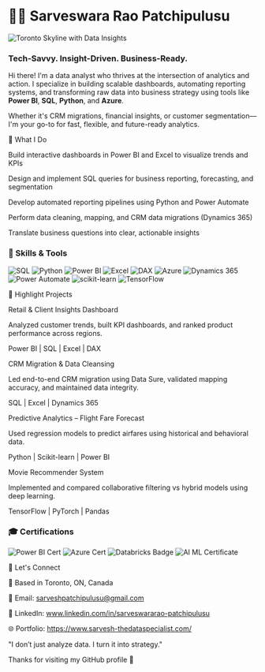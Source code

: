 # 👨‍💻 Sarveswara Rao Patchipulusu

![Toronto Skyline with Data Insights](https://github.com/sarveswar-py/sarveswar-py/blob/main/Toronto%20Skyline%20with%20Data%20Insights.png?raw=true)

### Tech-Savvy. Insight-Driven. Business-Ready.

Hi there! I'm a data analyst who thrives at the intersection of analytics and action. I specialize in building scalable dashboards, automating reporting systems, and transforming raw data into business strategy using tools like **Power BI**, **SQL**, **Python**, and **Azure**.

Whether it's CRM migrations, financial insights, or customer segmentation—I'm your go-to for fast, flexible, and future-ready analytics.

💼 What I Do

Build interactive dashboards in Power BI and Excel to visualize trends and KPIs

Design and implement SQL queries for business reporting, forecasting, and segmentation

Develop automated reporting pipelines using Python and Power Automate

Perform data cleaning, mapping, and CRM data migrations (Dynamics 365)

Translate business questions into clear, actionable insights


### 🔧 Skills & Tools

<p align="left">
  <img src="https://img.shields.io/badge/SQL-336791?style=for-the-badge&logo=postgresql&logoColor=white" alt="SQL"/>
  <img src="https://img.shields.io/badge/Python-3776AB?style=for-the-badge&logo=python&logoColor=white" alt="Python"/>
  <img src="https://img.shields.io/badge/Power%20BI-F2C811?style=for-the-badge&logo=powerbi&logoColor=black" alt="Power BI"/>
  <img src="https://img.shields.io/badge/Excel-217346?style=for-the-badge&logo=microsoft-excel&logoColor=white" alt="Excel"/>
  <img src="https://img.shields.io/badge/DAX-512BD4?style=for-the-badge&logoColor=white" alt="DAX"/>
  <img src="https://img.shields.io/badge/Azure-0078D4?style=for-the-badge&logo=microsoft-azure&logoColor=white" alt="Azure"/>
  <img src="https://img.shields.io/badge/Dynamics%20365-000000?style=for-the-badge&logo=microsoft-dynamics-365&logoColor=white" alt="Dynamics 365"/>
  <img src="https://img.shields.io/badge/Power%20Automate-0066FF?style=for-the-badge&logo=Microsoft-Power-Automate&logoColor=white" alt="Power Automate"/>
  <img src="https://img.shields.io/badge/Scikit--Learn-F7931E?style=for-the-badge&logo=scikit-learn&logoColor=white" alt="scikit-learn"/>
  <img src="https://img.shields.io/badge/TensorFlow-FF6F00?style=for-the-badge&logo=tensorflow&logoColor=white" alt="TensorFlow"/>
</p>


📌 Highlight Projects

Retail & Client Insights Dashboard

Analyzed customer trends, built KPI dashboards, and ranked product performance across regions.

Power BI | SQL | Excel | DAX

CRM Migration & Data Cleansing

Led end-to-end CRM migration using Data Sure, validated mapping accuracy, and maintained data integrity.

SQL | Excel | Dynamics 365

Predictive Analytics – Flight Fare Forecast

Used regression models to predict airfares using historical and behavioral data.

Python | Scikit-learn | Power BI

Movie Recommender System

Implemented and compared collaborative filtering vs hybrid models using deep learning.

TensorFlow | PyTorch | Pandas

### 🎓 Certifications

<p align="left">
  <img src="https://img.shields.io/badge/Microsoft%20Certified%20Power%20BI%20Data%20Analyst-0078D4?style=for-the-badge&logo=microsoft&logoColor=white" alt="Power BI Cert"/>
  <img src="https://img.shields.io/badge/Azure%20Data%20Scientist-0089D6?style=for-the-badge&logo=microsoft-azure&logoColor=white" alt="Azure Cert"/>
  <img src="https://img.shields.io/badge/Databricks%20Lakehouse%20Fundamentals-E87400?style=for-the-badge&logo=databricks&logoColor=white" alt="Databricks Badge"/>
  <img src="https://img.shields.io/badge/AI%20&%20ML%20Postgrad%20Certificate-Lambton%20College-0A66C2?style=for-the-badge" alt="AI ML Certificate"/>
</p>

🤝 Let's Connect

📍 Based in Toronto, ON, Canada

📧 Email: sarveshpatchipulusu@gmail.com

🔗 LinkedIn: www.linkedin.com/in/sarveswararao-patchipulusu

🌐 Portfolio: https://www.sarvesh-thedataspecialist.com/

"I don’t just analyze data. I turn it into strategy."

Thanks for visiting my GitHub profile 🙌

